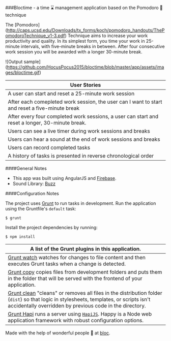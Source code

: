 ###Bloctime - a time :hourglass: management application based on the Pomodoro :tomato: technique

The [Pomodoro] (http://caps.ucsd.edu/Downloads/tx_forms/koch/pomodoro_handouts/ThePomodoroTechnique_v1-3.pdf) Technique aims to increase your work productivity and quality. In its simplest form, you time your work in 25-minute intervals, with five-minute breaks in between. After four consecutive work session you will be awarded with a longer 30-minute break.

![Output sample] (https://github.com/HocusPocus2015/bloctime/blob/master/app/assets/images/bloctime.gif) 

User Stories | 
------------ | 
A user can start and reset a 25-minute work session |
After each comepleted work session, the user can I want to start and reset a five-minute break	|
After every four completed work sessions, a user can start and reset a longer, 30-minute break.	|
Users can see a live timer during work sessions and breaks	|
Users can hear a sound at the end of work sessions and breaks	|
Users can record completed tasks	|
A history of tasks is presented in reverse chronological order	|

####General Notes
+ This app was built using AngularJS and [Firebase](https://www.firebase.com/).
+ Sound Library: [Buzz](http://buzz.jaysalvat.com/documentation/buzz/) 

####Configuration Notes

The project uses [Grunt](http://gruntjs.com/) to run tasks in development. 
Run the application using the Gruntfile's `default` task:
```
$ grunt
```
Install the project dependencies by running:
```
$ npm install
```

A list of the Grunt plugins in this application. | 
------------ | 
[Grunt watch](https://github.com/gruntjs/grunt-contrib-watch) watches for changes to file content and then executes Grunt tasks when a change is detected. |
[Grunt copy](https://github.com/gruntjs/grunt-contrib-copy) copies files from development folders and puts them in the folder that will be served with the frontend of your application. |
[Grunt clean](https://github.com/gruntjs/grunt-contrib-clean) "cleans" or removes all files in the distribution folder (`dist`) so that logic in stylesheets, templates, or scripts isn't accidentally overridden by previous code in the directory. |
[Grunt Hapi](https://github.com/athieriot/grunt-hapi) runs a server using [`HapiJS`](http://hapijs.com/). Happy is a Node web application framework with robust configuration options. |


Made with the help of wonderful people :gift_heart: at [bloc](http://bloc.io).
